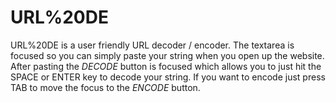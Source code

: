 # URL%20DE

URL%20DE is a user friendly URL decoder / encoder. The textarea is focused
so you can simply paste your string when you open up the website. After
pasting the *DECODE* button is focused which allows you to just hit the
SPACE or ENTER key to decode your string. If you want to encode just press
TAB to move the focus to the *ENCODE* button.

